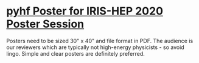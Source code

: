 # [pyhf Poster for IRIS-HEP 2020 Poster Session](https://indico.cern.ch/event/894127/)

Posters need to be sized 30" x 40" and file format in PDF.
The audience is our reviewers which are typically not high-energy physicists - so avoid lingo.  Simple and clear posters are definitely preferred.
